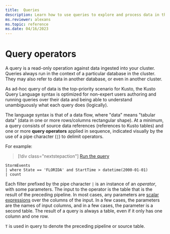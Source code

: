 ```yaml
---
title:  Queries
description: Learn how to use queries to explore and process data in the context of databases. 
ms.reviewer: alexans
ms.topic: reference
ms.date: 04/16/2023
---
```

# Query operators

A query is a read-only operation against data ingested into your cluster. Queries always run in the context of a particular database in the cluster. They may also refer to data in another database, or even in another cluster.

As ad-hoc query of data is the top-priority scenario for Kusto, the Kusto Query Language syntax is optimized for non-expert users authoring and running queries over their data and being able to understand unambiguously what each query does (logically).

The language syntax is that of a data flow, where "data" means "tabular data" (data in one or more rows/columns rectangular shape). At a minimum, a query consists of source data references (references to Kusto tables) and one or more **query operators** applied in sequence, indicated visually by the use of a pipe character (`|`) to delimit operators.

For example:

> [!div class="nextstepaction"]
> <a href="https://dataexplorer.azure.com/clusters/help/databases/Samples?query=H4sIAAAAAAAAAwsuyS/KdS1LzSspVuDlqlEoz0gtSlUILkksSVWwtVVQd/PxD/J0cVRXSMxLAQkXlYRk5qYq2CmkAFWUAJkaRgYGBroGhkCkCTIgOb80rwQATWE/B1YAAAA=" target="_blank">Run the query</a>

```kusto
StormEvents 
| where State == 'FLORIDA' and StartTime > datetime(2000-01-01)
| count
```

Each filter prefixed by the pipe character `|` is an instance of an *operator*, with some parameters. The input to the operator is the table that is the result of the preceding pipeline. In most cases, any parameters are [scalar expressions](scalar-data-types/index.md) over the columns of the input.
In a few cases, the parameters are the names of input columns, and in a few cases, the parameter is a second table. The result of a query is always a table, even if it only has one column and one row.

`T` is used in query to denote the preceding pipeline or source table.
